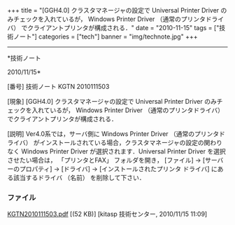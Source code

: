 ﻿+++
title = "[GGH4.0] クラスタマネージャの設定で Universal Printer Driver のみチェックを入れているが， Windows Printer Driver （通常のプリンタドライバ） でクライアントプリンタが構成される．"
date = "2010-11-15"
tags = ["技術ノート"]
categories = ["tech"]
banner = "img/technote.jpg"
+++

-----------------------------------------------------------------------------------------------------------------------------

*技術ノート

2010/11/15*


[番号]
技術ノート KGTN 2010111503

[現象]
[GGH4.0] クラスタマネージャの設定で Universal Printer Driver
のみチェックを入れているが， Windows Printer Driver
（通常のプリンタドライバ） でクライアントプリンタが構成される．

[説明]
Ver4.0系では，サーバ側に Windows Printer Driver
（通常のプリンタドライバ）
がインストールされている場合，クラスタマネージャの設定の関わりなく
Windows Printer Driver が選択されます．Universal Printer Driver
を選択させたい場合は， 「プリンタとFAX」 フォルダを開き， [ファイル] →
[サーバーのプロパティ] → [ドライバ] → [インストールされたプリンタ
ドライバ] にある該当するドライバ （名前） を削除して下さい．


### ファイル

 
 


[KGTN2010111503.pdf](http://techreport.kitasp.net/attachments/download/385/KGTN2010111503.pdf)
 [(52 KB)] [kitasp 技術センター, 2010/11/15
11:09]


 


 

